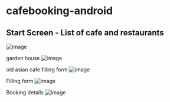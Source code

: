 # cafebooking-android

## Start Screen - List of cafe and restaurants
![image](https://user-images.githubusercontent.com/47911209/182091446-0f8586d9-9eba-47ca-ae54-8c1b500a3a4a.png)

garden house 
![image](https://user-images.githubusercontent.com/47911209/182091455-14a15a8e-be40-4ff6-ae49-ffbda38ec035.png)

old asian cafe filling form
![image](https://user-images.githubusercontent.com/47911209/182093456-9512cf9c-b5cf-4785-8e80-d4c69844b326.png)

Filling form
![image](https://user-images.githubusercontent.com/47911209/182093473-c90e551e-c42c-4042-a144-9e45e601de01.png)

Booking details
![image](https://user-images.githubusercontent.com/47911209/182093482-3910a818-b026-4331-ad00-5964460bc69e.png)
